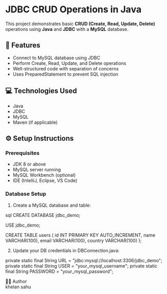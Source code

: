 # JDBC CRUD Operations in Java

This project demonstrates basic **CRUD (Create, Read, Update, Delete)** operations using **Java** and **JDBC** with a **MySQL** database.

## 📌 Features

- Connect to MySQL database using JDBC
- Perform Create, Read, Update, and Delete operations
- Well-structured code with separation of concerns
- Uses PreparedStatement to prevent SQL injection


## 💻 Technologies Used

- Java
- JDBC
- MySQL
- Maven (if applicable)

## ⚙️ Setup Instructions

### Prerequisites

- JDK 8 or above
- MySQL server running
- MySQL Workbench (optional)
- IDE (IntelliJ, Eclipse, VS Code)

### Database Setup

1. Create a MySQL database and table:

sql
CREATE DATABASE jdbc_demo;

USE jdbc_demo;

CREATE TABLE users (
    id INT PRIMARY KEY AUTO_INCREMENT,
    name VARCHAR(100),
    email VARCHAR(100),
    country VARCHAR(100)
);

2. Update your DB credentials in DBConnection.java:

private static final String URL = "jdbc:mysql://localhost:3306/jdbc_demo";
private static final String USER = "your_mysql_username";
private static final String PASSWORD = "your_mysql_password";



🧑‍💻 Author 
<br>
khelan sahu